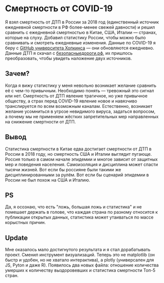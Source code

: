 # Смертность от COVID-19
Я взял смертность от ДТП в России за 2018 год (единственный источник ежедневной смертности в РФ более-менее свежей давности) и решил сравнить с ежедневной смертностью в Китае, США, Италии — странах, которые на слуху. Добавил статистику России, чтобы можно было сравнивать и смотреть ежедневные изменения. Данные по COVID-19 я беру с [GitHub университета Хопкинса](https://github.com/CSSEGISandData/COVID-19/tree/master/csse_covid_19_data/csse_covid_19_time_series) — они обновляются ежедневно. Данные ДТП я скачал с [безопасныедороги.рф](https://xn--80abhddbmm5bieahtk5n.xn--p1ai/opendata), их пришлось преобразовать, чтобы увидеть наложение двух источников.
## Зачем?
Когда я вижу статистику у меня невольно возникает желание сравнить её с чем-то привычным. Необходимо понять — тревожный это сигнал или нет. Смертность от ДТП явление трагичное, но уже привычное обществу, а страх перед COVID-19 явление новое и навязчиво транслируется по всем возможным каналам. Естественно, возникает желание усомниться в угрозе невидимого вируса, задаться вопросом, а почему мы не применяем жёстких запретительных мер направленных на снижение смертности от ДТП.
## Вывод
Статистика смертности в Китае едва достигает смертности от ДТП в России в 2018 году, но смертность США и Италии выглядит пугающе. Россия только в самом начале эпидемии и многое зависит от защитных мер и поведения населения. Самоизоляция и дисциплина может спасти тысячи жизней. Вот если бы россияне были такими же дисциплинированными за рулём. Вот если бы сценарий эпидемии в России не был похож на США и Италию.
## PS
Да, я осознаю, что есть "ложь, большая ложь и статистика" и не помешает держать в голове, что каждая страна по разному относится к публикации открытых данных, статистика может утаиваться по массе корыстных причин.
## Update
Мне оказалось мало достигнутого результата и я стал дорабатывать проект. Сменил инструмент визуализаций. Теперь это не matplotlib (он быстр и удобен, но не хватало интерактива), а plotly (универсален для JS, Pyton и даже R). Появилось два новых файла: отношение количества умерших к количеству выздоровевших и статистика смертности Топ-5 стран.
